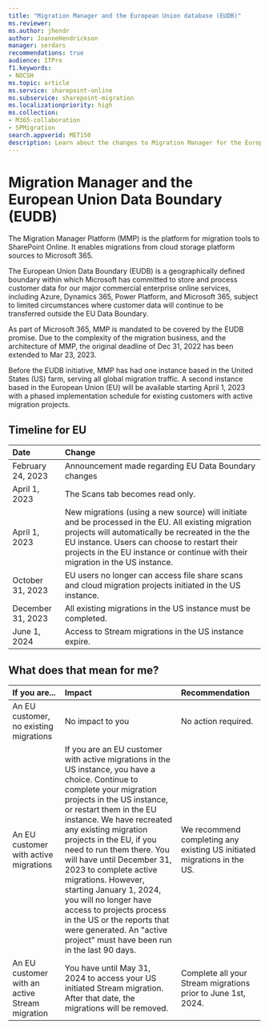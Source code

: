 ```yaml
---
title: "Migration Manager and the European Union database (EUDB)"
ms.reviewer: 
ms.author: jhendr
author: JoanneHendrickson
manager: serdars
recommendations: true
audience: ITPro
f1.keywords:
- NOCSH
ms.topic: article
ms.service: sharepoint-online
ms.subservice: sharepoint-migration
ms.localizationpriority: high
ms.collection: 
- M365-collaboration
- SPMigration
search.appverid: MET150
description: Learn about the changes to Migration Manager for the European Union and how data is processed.
---
```


# Migration Manager and the European Union Data Boundary (EUDB)

The Migration Manager Platform (MMP) is the platform for migration tools to SharePoint Online. It enables migrations from cloud storage platform sources to Microsoft 365. 

The European Union Data Boundary (EUDB) is a geographically defined boundary within which Microsoft has committed to store and process customer data for our major commercial enterprise online services, including Azure, Dynamics 365, Power Platform, and Microsoft 365, subject to limited circumstances where customer data will continue to be transferred outside the EU Data Boundary.

As part of Microsoft 365, MMP is mandated to be covered by the EUDB promise. Due to the complexity of the migration business, and the architecture of MMP, the original deadline of Dec 31, 2022 has been extended to Mar 23, 2023.
 
Before the EUDB initiative, MMP has had one instance based in the United States (US) farm, serving all global migration traffic. A second instance based in the European Union (EU) will be available starting April 1, 2023 with a phased implementation schedule for existing customers with active migration projects.



## Timeline for EU 

|Date|Change|
|:-----|:-----|
|February 24, 2023|Announcement made regarding EU Data Boundary changes|
|April 1, 2023|The Scans tab becomes read only. |
|April 1, 2023|New migrations (using a new source) will initiate and be processed in the EU. All existing migration projects will automatically be recreated in the the EU instance.  Users can choose to restart their projects in the EU instance or continue with their migration in the US instance.|
|October 31, 2023|EU users no longer can access file share scans and cloud migration projects initiated in the US instance.|
|December 31, 2023|All existing migrations in the US instance must be completed.|
|June 1, 2024|Access to Stream migrations in the US instance expire.|

## What does that mean for me?

|If you are...|Impact|Recommendation|
|:-----|:-----|:-----|
|An EU customer, no existing migrations|No impact to you|No action required.|
|An EU customer with active migrations|If you are an EU customer with active migrations in the US instance, you have a choice. Continue to complete your migration projects in the US instance, or restart them in the EU instance.  We have recreated any existing migration projects in the EU, if you need to run them there. You will have until December 31, 2023 to complete active migrations.  However, starting January 1, 2024, you will no longer have access to projects process in the US or the reports that were generated.  An "active project" must have been run in the last 90 days. |We recommend completing any existing US initiated migrations in the US.|
|An EU customer with an active Stream migration|You have until May 31, 2024 to access your US initiated Stream migration.  After that date, the migrations will be removed.|Complete all your Stream migrations prior to June 1st, 2024.|

